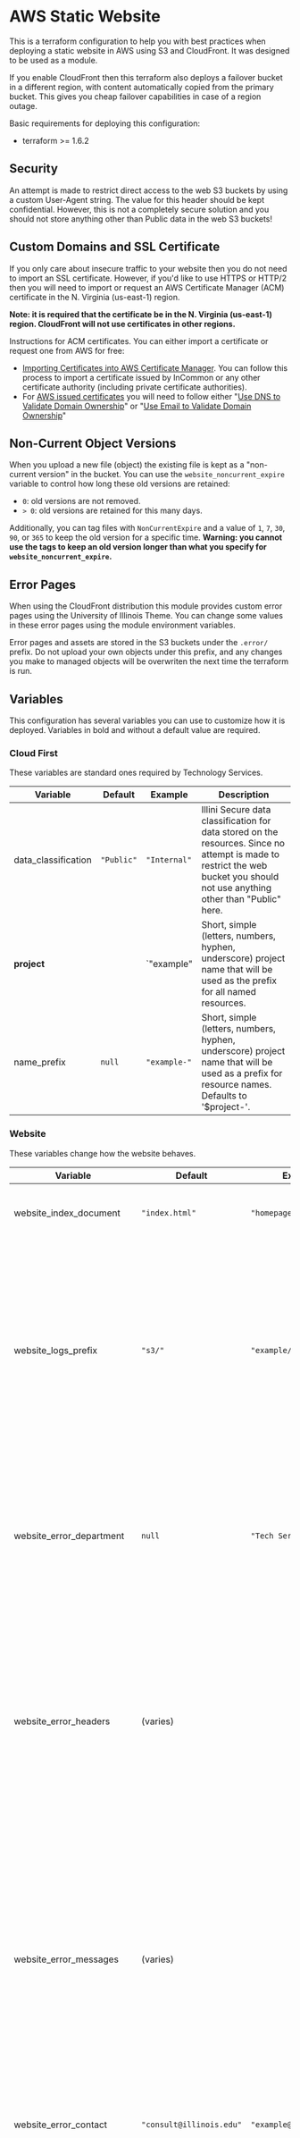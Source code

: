 # AWS Static Website

This is a terraform configuration to help you with best practices when
deploying a static website in AWS using S3 and CloudFront. It was
designed to be used as a module.

If you enable CloudFront then this terraform also deploys a failover bucket
in a different region, with content automatically copied from the primary
bucket. This gives you cheap failover capabilities in case of a region outage.

Basic requirements for deploying this configuration:

* terraform >= 1.6.2

## Security

An attempt is made to restrict direct access to the web S3 buckets by using
a custom User-Agent string. The value for this header should be kept
confidential. However, this is not a completely secure solution and you should
not store anything other than Public data in the web S3 buckets!

## Custom Domains and SSL Certificate

If you only care about insecure traffic to your website then you do
not need to import an SSL certificate. However, if you'd like to use
HTTPS or HTTP/2 then you will need to import or request an AWS
Certificate Manager (ACM) certificate in the N. Virginia (us-east-1)
region.

**Note: it is required that the certificate be in the N. Virginia
(us-east-1) region. CloudFront will not use certificates in other
regions.**

Instructions for ACM certificates. You can either import a certificate
or request one from AWS for free:

- [Importing Certificates into AWS Certificate Manager](https://docs.aws.amazon.com/acm/latest/userguide/import-certificate.html).
  You can follow this process to import a certificate issued by InCommon
  or any other certificate authority (including private certificate
  authorities).
- For [AWS issued certificates](https://docs.aws.amazon.com/acm/latest/userguide/gs-acm-request-public.html) you will need to follow either "[Use DNS to Validate Domain Ownership](https://docs.aws.amazon.com/acm/latest/userguide/gs-acm-validate-dns.html)"
  or "[Use Email to Validate Domain Ownership](https://docs.aws.amazon.com/acm/latest/userguide/gs-acm-validate-email.html)"

## Non-Current Object Versions

When you upload a new file (object) the existing file is kept as a "non-current
version" in the bucket. You can use the `website_noncurrent_expire` variable
to control how long these old versions are retained:

- `0`: old versions are not removed.
- `> 0`: old versions are retained for this many days.

Additionally, you can tag files with `NonCurrentExpire` and a value of `1`,
`7`, `30`, `90`, or `365` to keep the old version for a specific time.
**Warning: you cannot use the tags to keep an old version longer than what
you specify for `website_noncurrent_expire`.**

## Error Pages

When using the CloudFront distribution this module provides custom error pages
using the University of Illinois Theme. You can change some values in these
error pages using the module environment variables.

Error pages and assets are stored in the S3 buckets under the `.error/` prefix.
Do not upload your own objects under this prefix, and any changes you make to
managed objects will be overwriten the next time the terraform is run.

## Variables

This configuration has several variables you can use to customize how
it is deployed. Variables in bold and without a default value are
required.

### Cloud First

These variables are standard ones required by Technology Services.

| Variable            | Default    | Example      | Description |
| ------------------- | ---------- | ------------ | ----------- |
| data_classification | `"Public"` | `"Internal"` | Illini Secure data classification for data stored on the resources. Since no attempt is made to restrict the web bucket you should not use anything other than "Public" here. |
| **project**         |            | `"example"   | Short, simple (letters, numbers, hyphen, underscore) project name that will be used as the prefix for all named resources. |
| name_prefix         | `null`     | `"example-"` | Short, simple (letters, numbers, hyphen, underscore) project name that will be used as a prefix for resource names. Defaults to '$project-'. |

### Website

These variables change how the website behaves.

| Variable                     | Default                  | Example                  | Description |
| ---------------------------- | ------------------------ | ------------------------ | ----------- |
| website_index_document       | `"index.html"`           | `"homepage.html"`        | Filename to use when a URL requests a directory. |
| website_logs_prefix          | `"s3/"`                  | `"example/s3/"`          | Prefix to use when storing S3 logs for the main bucket in a logging bucket **(must end in a "/")**. You can use the same logging bucket for multiple services by changing this prefix. |
| website_error_department     | `null`                   | `"Tech Services"`        | Department to use for the wordmark on error pages. The default is either the first custom domain, or the value `"University of Illinois"`. |
| website_error_headers        | (varies)                 |                          | This is a map of HTTP Status Code to text to display in the header element of the error page. You can override individual header texts by changing this variable. |
| website_error_messages       | (varies)                 |                          | This is a map of HTTP Status Code to text to display in the message element of the error page. Full HTML is allowed here. You can override individual message texts by changing this variable. |
| website_error_contact        | `"consult@illinois.edu"` | `"example@illinois.edu"` | Email address to list as the contact on error pages. |
| website_failover_logs_prefix | `"s3/"`                  | `"example/s3/"`          | Prefix to use when storing S3 logs for the failover bucket in a logging bucket **(must end in a "/")**. You can use the same logging bucket for multiple services by changing this prefix. |
| website_noncurrent_expire    | `0`                      | `7`                      | Number of days before expiring non-current versions of objects. Set to 0 to not expire. |

### CloudFront

These variables change how CloudFront behaves. You can disabled the
terraform's CloudFront entirely by setting the `cloudfront_enabled`
variable. If `false` then a CloudFront distribution will not be
created. This could be useful if you have a complex CloudFront
distribution you'd like to use.

CloudFront is required to provide HTTPS, HTTP/2, and custom domain
support for your website.

| Variable                   | Default       | Example                    | Description |
| -------------------------- | ------------- | -------------------------- | ----------- |
| cloudfront_enabled         | `true`        | `false`                    | Enable the managed CloudFront. |
| cloudfront_domains         | `[]`          | `["example.illinois.edu"]` | List of custom domains for your website. Any custom domain will have to be requested using the standard process and then specified here. |
| cloudfront_certificate_arn | `null`        | (ACM cert arn)             | ARN of a certificate requested or imported into AWS Certificate Manager (ACM). This certificate must be in N. Virginia (us-east-1) for CloudFront to use it. If not specified then your website will not be available on HTTPS or HTTP/2. |
| cloudfront_min_ttl         | `0`           | `3600`                     | Minimum allowed TTL for cached objects. |
| cloudfront_max_ttl         | `31536000`    | `86400`                    | Maximum allowed TTL for cached objects. |
| cloudfront_default_ttl     | `0`           | `600`                      | Default amount of time to cache objects when otherwise not specified by the origin. You can change this value for specific files when uploading to the web S3 bucket by setting their Cache-Control metadata. |
| cloudfront_logs_prefix     | `cloudfront/` | `example/cloudfront/`      | Prefix to use when storing CloudFront logs in a logging bucket **(must end in a "/")**. You can use the same logging bucket for multiple services by changing this prefix. |

### Logging

These variables change how logs are stored. You can choose to log to
an existing bucket or let the terraform create a logging bucket for
you. If the terraform creates a bucket then it is private.

| Variable             | Default | Example                   | Description |
| -------------------- | ------- | ------------------------- | ----------- |
| logs_bucket          | `null`  | `"example-logs"`          | Name of the bucket to store main bucket logs in. If not provided then a new, private bucket will be created. |
| failover_logs_bucket | `null`  | `"example-failover-logs"` | Name of the bucket to store failover bucket logs in. If not provided then a new, private bucket will be created. |
| logs_expire          | `30`    | `90`                      | Number of days to wait before deleting log files. This is only used if `logs_bucket` is not specified. |

## Outputs

The terraform configuration outputs several values for you to use.

| Value             | Description |
| ----------------- | ----------- |
| cloudfront_domain | Domain name of your static website. You can create a CNAME to this in DNS to use custom domains (if configured in `cloudfront_domains`). If you need to create A or AAAA records then you will have to use AWS Route53 with aliases to this domain. |
| website           | The main bucket information: bucket, endpoint, regional_domain_name. |
| website_failover  | The failover bucket information: bucket, endpoint, regional_domain_name. These values are null if no failover site was created. |
